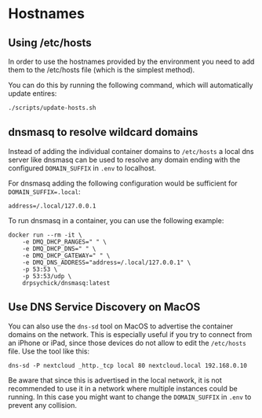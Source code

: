 # Hostnames

## Using /etc/hosts

In order to use the hostnames provided by the environment you need to add them to the /etc/hosts file (which is the simplest method).

You can do this by running the following command, which will automatically update entires:

```bash
./scripts/update-hosts.sh
```

## dnsmasq to resolve wildcard domains

Instead of adding the individual container domains to `/etc/hosts` a local dns server like dnsmasq can be used to resolve any domain ending with the configured `DOMAIN_SUFFIX` in `.env` to localhost.

For dnsmasq adding the following configuration would be sufficient for `DOMAIN_SUFFIX=.local`:
```
address=/.local/127.0.0.1
```

To run dnsmasq in a container, you can use the following example:

```
docker run --rm -it \
    -e DMQ_DHCP_RANGES=" " \
    -e DMQ_DHCP_DNS=" " \
    -e DMQ_DHCP_GATEWAY=" " \
    -e DMQ_DNS_ADDRESS="address=/.local/127.0.0.1" \
    -p 53:53 \
    -p 53:53/udp \
    drpsychick/dnsmasq:latest 
```

## Use DNS Service Discovery on MacOS

You can also use the `dns-sd` tool on MacOS to advertise the container domains on the network. This is especially useful if you try to connect from an iPhone or iPad, since those devices do not allow to edit the `/etc/hosts` file. Use the tool like this:

```
dns-sd -P nextcloud _http._tcp local 80 nextcloud.local 192.168.0.10
```

Be aware that since this is advertised in the local network, it is not recommended to use it in a network where multiple instances could be running. In this case you might want to change the `DOMAIN_SUFFIX` in `.env` to prevent any collision.